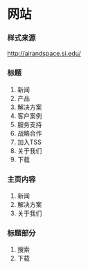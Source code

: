 网站
=======

### 样式来源

http://airandspace.si.edu/

### 标题

1. 新闻
1. 产品
1. 解决方案
1. 客户案例
1. 服务支持
1. 战略合作
1. 加入TSS
1. 关于我们
1. 下载

### 主页内容

1. 新闻
1. 解决方案
1. 关于我们

### 标题部分

1. 搜索
1. 下载
